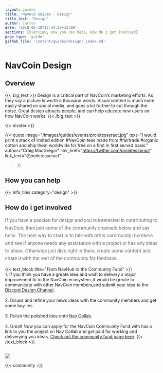 ```yaml
---
layout: guides
title: 'NavHub Guides - Design'
title_text: 'Design'
author: Carter
date: '2018-05-30T17:44:23+12:00'
sections: [Overview, How you can help, How do i get involved]
page_type: 'guide'
github_file: 'content/guides/design/_index.md'
---
```

# NavCoin Design

## Overview

{{< big_text >}}
Design is a critical part of NavCoin’s marketing efforts. As they say a picture is worth a thousand words. Visual content is much more easily shared on social media, and goes a lot further to cut through the noise. Great design attracts people, and can help educate new users on how NavCoin works.
{{< /big_text >}}

{{< divider >}}


{{< quote
  image="/images/guides/events/proletesseract.jpg"
  text="I would print a stack of limited edition #NavCoin tees made from #fairtrade #organic cotton and ship them worldwide for free on a first in first served basis."
  author="Craig MacGregor"
  link_href="https://twitter.com/proletesseract"
  link_text="@proletesseract"
>}}

## How you can help

{{< info_tiles category="design" >}}

## How do i get involved
<p class="no-title-text">
    If you have a passion for design and you're interested in contributing to NavCoin, then join some of the community channels below and say hello. The best way to start is to talk with other community members and see if anyone needs any assistance with a project or has any ideas to share. Otherwise just dive right in there, create some content and share it with the rest of the community for feedback.
</p>

<style>
.no-title-text{
    max-width: 700px;
    font-family: Roboto;
    font-weight: normal;
    font-size: 16px;
    line-height: 25px;
    text-align: left;
    color: #707070;
    margin: 0 auto;
}
</style>

{{< text_block
  title="From NavHub to the Community Fund" >}}
    <br>
    1. If you think you have a greate idea and wish to delivery a major improvement to to the NavCoin ecosystem, it would be greate to communicate with other NavCoin members,and submit your idea to the <a href="https://discord.gg/86daWxp" target=e class="a-guide">Discord Design Channel</a>.
    <br><br>
    2. Disuss and refine your news ideas with the community members and get some buy-ins.
    <br><br>
    3. Pulish the polished idea onto <a href="https://collab.navcoin.org/dashboard" class="a-guide" target=e>Nav Collab</a>.
    <br><br>
    4. Great! Now you can apply for the NavCoin Community Fund with has a link to you the project on Nav Collab and get paid for working and deliverying you ideas. <a href="https://navcoin.org/en/community-fund/" target=e class="a-guide">Check out the community fund page here</a>.
{{< /text_block >}}

<img src="/images/guides/workflow.png" style="display: flex; max-width: 700px;margin: 0 auto; margin-top: 30px;">

{{< community >}}
